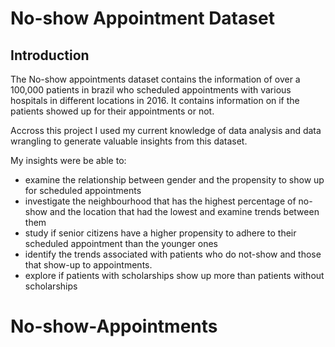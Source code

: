 # No-show Appointment Dataset

## Introduction

The No-show appointments dataset contains the information of over a 100,000 patients in brazil who scheduled appointments with various hospitals in different locations in 2016. It contains information on if the patients showed up for their appointments or not.

Accross this project I used my current knowledge of data analysis and data wrangling to generate valuable insights from this dataset. 

My insights were be able to:

* examine the relationship between gender and the propensity to show up for scheduled appointments
* investigate the neighbourhood that has the highest percentage of no-show and the location that had the lowest and examine trends between them
* study if senior citizens have a higher propensity to adhere to their scheduled appointment than the younger ones
* identify the trends associated with patients who do not-show and those that show-up to appointments.
* explore if patients with scholarships show up more than patients without scholarships




# No-show-Appointments
